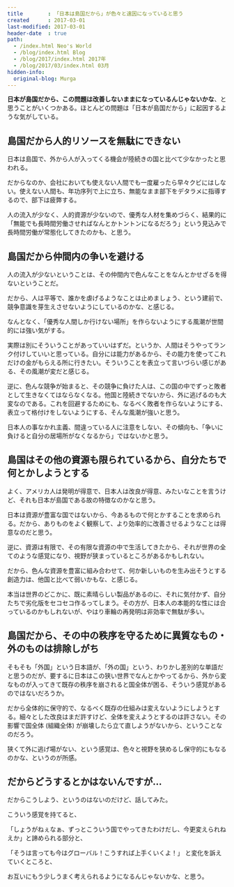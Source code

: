 ```yaml
---
title        : 「日本は島国だから」が色々と遠因になっていると思う
created      : 2017-03-01
last-modified: 2017-03-01
header-date  : true
path:
  - /index.html Neo's World
  - /blog/index.html Blog
  - /blog/2017/index.html 2017年
  - /blog/2017/03/index.html 03月
hidden-info:
  original-blog: Murga
---
```


__日本が島国だから、この問題は改善しないままになっているんじゃないかな__、と思うことがいくつかある。ほとんどの問題は「日本が島国だから」に起因するような気がしている。

## 島国だから人的リソースを無駄にできない

日本は島国で、外から人が入ってくる機会が陸続きの国と比べて少なかったと思われる。

だからなのか、会社においても使えない人間でも一度雇ったら早々クビにはしない。使えない人間も、年功序列で上に立ち、無能なまま部下をデタラメに指導するので、部下は疲弊する。

人の流入が少なく、人的資源が少ないので、優秀な人材を集めづらく、結果的に「無能でも長時間労働させればなんとかトントンになるだろう」という見込みで長時間労働が常態化してきたのかも、と思う。

## 島国だから仲間内の争いを避ける

人の流入が少ないということは、その仲間内で色んなことをなんとかせざるを得ないということだ。

だから、人は平等で、誰かを虐げるようなことは止めましょう、という建前で、競争意識を芽生えさせないようにしているのかな、と感じる。

なんとなく、「優秀な人間しか行けない場所」を作らないようにする風潮が世間的には強い気がする。

実際は別にそういうことがあっていいはずだ。というか、人間はそうやってランク付けしていいと思っている。自分には能力があるから、その能力を使ってこれだけの金がもらえる所に行きたい。そういうことを表立って言いづらい感じがある、その風潮が変だと感じる。

逆に、色んな競争が始まると、その競争に負けた人は、この国の中でずっと敗者として生きなくてはならなくなる。他国と陸続きでないから、外に逃げるのも大変なのである。これを回避するためにも、なるべく敗者を作らないようにする、表立って格付けをしないようにする、そんな風潮が強いと思う。

日本人の事なかれ主義、間違っている人に注意をしない、その傾向も、「争いに負けると自分の居場所がなくなるから」ではないかと思う。

## 島国はその他の資源も限られているから、自分たちで何とかしようとする

よく、アメリカ人は発明が得意で、日本人は改良が得意、みたいなことを言うけど、それも日本が島国である故の特徴なのかなと思う。

日本は資源が豊富な国ではないから、今あるもので何とかすることを求められる。だから、ありものをよく観察して、より効率的に改善させるようなことは得意なのだと思う。

逆に、資源は有限で、その有限な資源の中で生活してきたから、それが世界の全てのような感覚になり、視野が狭まっているところがあるかもしれない。

だから、色んな資源を豊富に組み合わせて、何か新しいものを生み出そうとする創造力は、他国と比べて弱いかもな、と感じる。

本当は世界のどこかに、既に素晴らしい製品があるのに、それに気付かず、自分たちで劣化版をセコセコ作るってしまう。その方が、日本人の本能的な性には合っているのかもしれないが、やはり車輪の再発明は非効率で無駄が多い。

## 島国だから、その中の秩序を守るために異質なもの・外のものは排除しがち

そもそも「外国」という日本語が、「外の国」という、わりかし差別的な単語だと思うのだが、要するに日本はこの狭い世界でなんとかやってるから、外から変なものが入ってきて既存の秩序を崩されると国全体が困る、そういう感覚があるのではないだろうか。

だから全体的に保守的で、なるべく既存の仕組みは変えないようにしようとする。細々とした改良はまだ許すけど、全体を変えようとするのは許さない。その影響で国全体 (組織全体) が崩壊したら立て直しようがないから、ということなのだろう。

狭くて外に逃げ場がない、という感覚は、色々と視野を狭めるし保守的にもなるのかな、というのが所感。

## だからどうするとかはないんですが…

だからこうしよう、というのはないのだけど、話してみた。

こういう感覚を持てると、

「しょうがねぇなぁ、ずっとこういう国でやってきたわけだし、今更変えられねえか」と諦められる部分と、

「そうは言っても今はグローバル！こうすれば上手くいくよ！」 と変化を訴えていくところと、

お互いにもう少しうまく考えられるようになるんじゃないかな、と思う。
